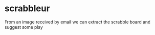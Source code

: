 # scrabbleur
From an image received by email we can extract the scrabble board and suggest some play
